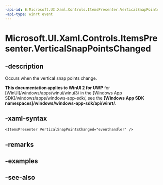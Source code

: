 ```yaml
---
-api-id: E:Microsoft.UI.Xaml.Controls.ItemsPresenter.VerticalSnapPointsChanged
-api-type: winrt event
---
```


<!-- Event syntax
public event Windows.Foundation.EventHandler VerticalSnapPointsChanged<object>
-->

# Microsoft.UI.Xaml.Controls.ItemsPresenter.VerticalSnapPointsChanged

## -description
Occurs when the vertical snap points change.

**This documentation applies to WinUI 2 for UWP** for [WinUI]/windows/apps/winui/winui3/ in the [Windows App SDK]/windows/apps/windows-app-sdk/, see the **[Windows App SDK namespaces]/windows/windows-app-sdk/api/winrt/**.

## -xaml-syntax
```xaml
<ItemsPresenter VerticalSnapPointsChanged="eventhandler" />
```


## -remarks

## -examples

## -see-also
